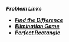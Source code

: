 ***Problem Links***

- [***Find the Difference***](https://leetcode.com/contest/leetcode-weekly-contest-2/problems/find-the-difference/)
- [***Elimination Game***](https://leetcode.com/contest/leetcode-weekly-contest-2/problems/elimination-game)
- [***Perfect Rectangle***](https://leetcode.com/contest/leetcode-weekly-contest-2/problems/perfect-rectangle/)